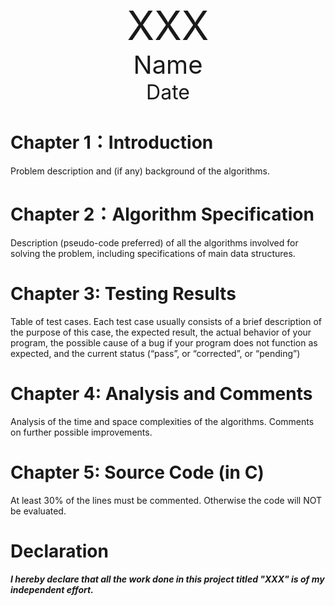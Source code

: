 











<center><span style="font-size:4rem">XXX</span></center>





<center><span style="font-size:2.5rem">Name</span></center>

<center><span style="font-size:2rem">Date</span></center>

<div style="page-break-after: always"></div>

<!-- 注释语句：导出PDF时会在这里分页 -->

# Chapter 1：Introduction

Problem description and (if any) background of the algorithms.

# Chapter 2：Algorithm Specification

Description (pseudo-code preferred) of all the algorithms involved for solving the problem, including specifications of main data structures.

# Chapter 3: Testing Results

Table of test cases.  Each test case usually consists of a brief description of the purpose of this case, the expected result, the actual behavior of your program, the possible cause of a bug if your program does not function as expected, and the current status (“pass”, or “corrected”, or “pending”)

# Chapter 4: Analysis and Comments

Analysis of the time and space complexities of the algorithms.  Comments on further possible improvements.

# Chapter 5: Source Code (in C)

At least 30% of the lines must be commented.  Otherwise the code will NOT be evaluated.

# Declaration

***I hereby declare that all the work done in this project titled "XXX" is of my independent effort.***